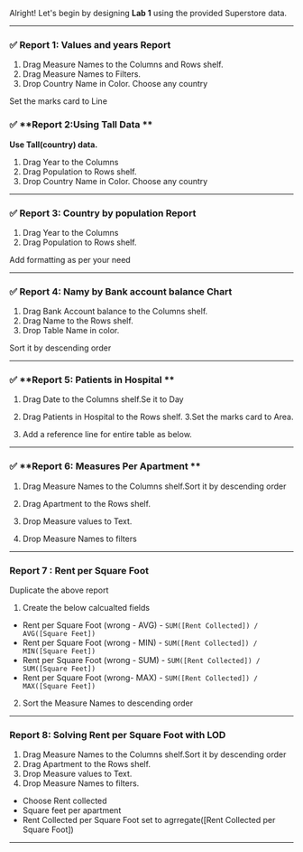 Alright! Let's begin by designing **Lab 1** using the provided Superstore data.



---

### ✅ **Report 1: Values and years Report**

1. Drag Measure Names to the Columns and Rows shelf.
2. Drag Measure Names to Filters.
3. Drop Country Name in Color. Choose any country

Set the marks card to Line


### ✅ **Report 2:Using Tall Data **

**Use Tall(country) data.**

1. Drag Year to the Columns 
2. Drag Population to Rows shelf.
3. Drop Country Name in Color. Choose any country


---

### ✅ **Report 3: Country by population Report**

1. Drag Year to the Columns 
2. Drag Population to Rows shelf.

Add formatting as per your need

---

### ✅ **Report 4: Namy by Bank account balance Chart**


1. Drag Bank Account balance to the Columns shelf.
2. Drag Name to the Rows shelf.
3. Drop Table Name in color.

Sort it by descending order

----

### ✅ **Report 5: Patients in Hospital **

1. Drag Date to the Columns shelf.Se it to Day
2. Drag Patients in Hospital to the Rows shelf.
3.Set the marks card to Area.

4. Add a reference line for entire table as below.



-----

### ✅ **Report 6: Measures Per Apartment **

1. Drag Measure Names to the Columns shelf.Sort it by descending order
2. Drag Apartment to the Rows shelf. 

3. Drop Measure values to Text.
4. Drop Measure Names to filters



--------

### Report 7 : Rent per Square Foot

Duplicate the above report

1. Create the below calcualted fields

- Rent per Square Foot (wrong - AVG) - `SUM([Rent Collected]) / AVG([Square Feet])`
- Rent per Square Foot (wrong - MIN) - `SUM([Rent Collected]) / MIN([Square Feet])`
- Rent per Square Foot (wrong - SUM) - `SUM([Rent Collected]) / SUM([Square Feet])`
- Rent per Square Foot (wrong- MAX) - `SUM([Rent Collected]) / MAX([Square Feet])`

2. Sort the Measure Names to descending order


-----------------
### Report 8: Solving Rent per Square Foot with LOD


1. Drag Measure Names to the Columns shelf.Sort it by descending order
2. Drag Apartment to the Rows shelf. 
3. Drop Measure values to Text.
4. Drop Measure Names to filters.

- Choose Rent collected
- Square feet per apartment
- Rent Collected per Square Foot set to agrregate([Rent Collected per Square Foot])

--------


